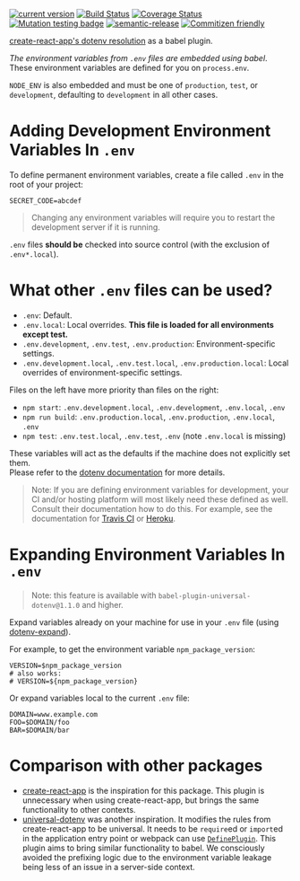 [![current version](https://img.shields.io/npm/v/babel-plugin-universal-dotenv.svg)](https://www.npmjs.com/package/babel-plugin-universal-dotenv)
[![Build Status](https://travis-ci.org/saiichihashimoto/babel-plugin-universal-dotenv.svg?branch=master)](https://travis-ci.org/saiichihashimoto/babel-plugin-universal-dotenv)
[![Coverage Status](https://coveralls.io/repos/github/saiichihashimoto/babel-plugin-universal-dotenv/badge.svg?branch=master)](https://coveralls.io/github/saiichihashimoto/babel-plugin-universal-dotenv?branch=master)
[![Mutation testing badge](https://badge.stryker-mutator.io/github.com/saiichihashimoto/babel-plugin-universal-dotenv/master)](https://stryker-mutator.github.io)
[![semantic-release](https://img.shields.io/badge/%20%20%F0%9F%93%A6%F0%9F%9A%80-semantic--release-e10079.svg)](https://github.com/semantic-release/semantic-release)
[![Commitizen friendly](https://img.shields.io/badge/commitizen-friendly-brightgreen.svg)](http://commitizen.github.io/cz-cli/)


[create-react-app's dotenv resolution](https://facebook.github.io/create-react-app/docs/adding-custom-environment-variables#adding-development-environment-variables-in-env) as a babel plugin.

*The environment variables from `.env` files are embedded using babel*. These environment variables are defined for you on `process.env`.

`NODE_ENV` is also embedded and must be one of `production`, `test`, or `development`, defaulting to `development` in all other cases.

# Adding Development Environment Variables In `.env`

To define permanent environment variables, create a file called `.env` in the root of your project:

```
SECRET_CODE=abcdef
```

> Changing any environment variables will require you to restart the development server if it is running.

`.env` files **should be** checked into source control (with the exclusion of `.env*.local`).

# What other `.env` files can be used?

- `.env`: Default.
- `.env.local`: Local overrides. **This file is loaded for all environments except test.**
- `.env.development`, `.env.test`, `.env.production`: Environment-specific settings.
- `.env.development.local`, `.env.test.local`, `.env.production.local`: Local overrides of environment-specific settings.

Files on the left have more priority than files on the right:

- `npm start`: `.env.development.local`, `.env.development`, `.env.local`, `.env`
- `npm run build`: `.env.production.local`, `.env.production`, `.env.local`, `.env`
- `npm test`: `.env.test.local`, `.env.test`, `.env` (note `.env.local` is missing)

These variables will act as the defaults if the machine does not explicitly set them.<br>
Please refer to the [dotenv documentation](https://github.com/motdotla/dotenv) for more details.

> Note: If you are defining environment variables for development, your CI and/or hosting platform will most likely need
> these defined as well. Consult their documentation how to do this. For example, see the documentation for [Travis CI](https://docs.travis-ci.com/user/environment-variables/) or [Heroku](https://devcenter.heroku.com/articles/config-vars).

# Expanding Environment Variables In `.env`

> Note: this feature is available with `babel-plugin-universal-dotenv@1.1.0` and higher.

Expand variables already on your machine for use in your `.env` file (using [dotenv-expand](https://github.com/motdotla/dotenv-expand)).

For example, to get the environment variable `npm_package_version`:

```
VERSION=$npm_package_version
# also works:
# VERSION=${npm_package_version}
```

Or expand variables local to the current `.env` file:

```
DOMAIN=www.example.com
FOO=$DOMAIN/foo
BAR=$DOMAIN/bar
```

# Comparison with other packages

- [create-react-app](https://facebook.github.io/create-react-app/docs/adding-custom-environment-variables#adding-development-environment-variables-in-env) is the inspiration for this package. This plugin is unnecessary when using create-react-app, but brings the same functionality to other contexts.
- [universal-dotenv](https://www.npmjs.com/package/universal-dotenv) was another inspiration. It modifies the rules from create-react-app to be universal. It needs to be `require`ed or `import`ed in the application entry point or webpack can use [`DefinePlugin`](https://www.npmjs.com/package/universal-dotenv#serialization). This plugin aims to bring similar functionality to babel. We consciously avoided the prefixing logic due to the environment variable leakage being less of an issue in a server-side context.
